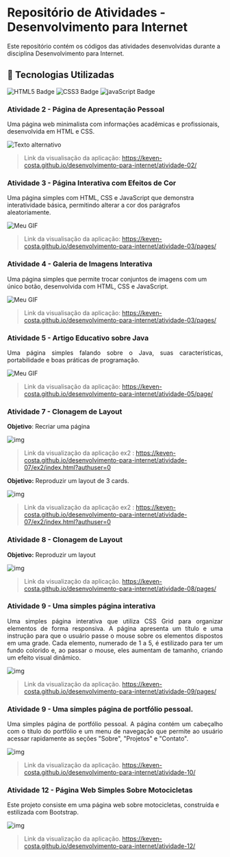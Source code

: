 # Repositório de Atividades - Desenvolvimento para Internet

Este repositório contém os códigos das atividades desenvolvidas durante a disciplina Desenvolvimento para Internet. 

## 🚀 Tecnologias Utilizadas
![HTML5 Badge](https://img.shields.io/badge/HTML5-E34F26?style=for-the-badge&logo=html5&logoColor=white) ![CSS3 Badge](https://img.shields.io/badge/CSS3-1572B6?style=for-the-badge&logo=css3&logoColor=white) ![javaScript Badge](https://img.shields.io/badge/JavaScript-F7DF1E?style=for-the-badge&logo=javascript&logoColor=black)

### Atividade 2 - Página de Apresentação Pessoal
Uma página web minimalista com informações acadêmicas e profissionais, desenvolvida em HTML e CSS.

![Texto alternativo](./atividade-02/img/atividade-2.png)

>Link da visualisação da aplicação: https://keven-costa.github.io/desenvolvimento-para-internet/atividade-02/
>

### Atividade 3 - Página Interativa com Efeitos de Cor
Uma página simples com HTML, CSS e JavaScript que demonstra interatividade básica, permitindo alterar a cor dos parágrafos aleatoriamente.

![Meu GIF](/atividade-03/atividade-3.gif)

>Link da visualisação da aplicação: https://keven-costa.github.io/desenvolvimento-para-internet/atividade-03/pages/
>

### Atividade 4 - Galeria de Imagens Interativa
Uma página simples que permite trocar conjuntos de imagens com um único botão, desenvolvida com HTML, CSS e JavaScript.

![Meu GIF](/atividade-04/atividade-04.gif)

>Link da visualisação da aplicação: https://keven-costa.github.io/desenvolvimento-para-internet/atividade-03/pages/
>

### Atividade 5 - Artigo Educativo sobre Java
<p align="justify">
Uma página simples falando sobre o Java, suas características, portabilidade e boas práticas de programação.
</p>

![Meu GIF](/atividade-05/atividade-05.gif)

>Link da visualisação da aplicação: https://keven-costa.github.io/desenvolvimento-para-internet/atividade-05/page/
>

### Atividade 7 - Clonagem de Layout
**Objetivo**: Recriar uma página 

![img](atividade-07/atividade-07-ex1.png)

> Link da visualização da aplicação ex2 : https://keven-costa.github.io/desenvolvimento-para-internet/atividade-07/ex2/index.html?authuser=0
>

**Objetivo:** Reproduzir um layout de 3 cards.

![img](atividade-07/atividade-07-ex2.png)

> Link da visualização da aplicação ex2 : https://keven-costa.github.io/desenvolvimento-para-internet/atividade-07/ex2/index.html?authuser=0
>

### Atividade 8 - Clonagem de Layout

**Objetivo:** Reproduzir um layout

![img](atividade-08/atividade-08.png)

> Link da visualização da aplicação. https://keven-costa.github.io/desenvolvimento-para-internet/atividade-08/pages/

### Atividade 9 - Uma simples página interativa

<p align="justify">
  Uma simples página interativa que utiliza CSS Grid para organizar elementos de forma responsiva. A página apresenta um título e uma instrução para que o usuário passe o mouse sobre os elementos dispostos em uma grade. Cada elemento, numerado de 1 a 5, é estilizado para ter um fundo colorido e, ao passar o mouse, eles aumentam de tamanho, criando um efeito visual dinâmico.
</p>

![img](atividade-09/atividade-09.gif)

> Link da visualização da aplicação. https://keven-costa.github.io/desenvolvimento-para-internet/atividade-09/pages/
>

### Atividade 9 - Uma simples página de portfólio pessoal.

<p align="justify">
Uma simples página de portfólio pessoal. A página contém um cabeçalho com o título do portfólio e um menu de navegação que permite ao usuário acessar rapidamente as seções "Sobre", "Projetos" e "Contato".
</p>

![img](atividade-10/atividade-10.gif)

> Link da visualização da aplicação. https://keven-costa.github.io/desenvolvimento-para-internet/atividade-10/

### Atividade 12 - Página Web Simples Sobre Motocicletas

Este projeto consiste em uma página web sobre motocicletas, construída e estilizada com Bootstrap.

![img](atividade-12/atividade-12.gif)

> Link da visualização da aplicação. https://keven-costa.github.io/desenvolvimento-para-internet/atividade-12/